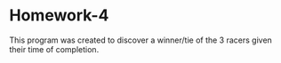 # Homework-4
This program was created to discover a winner/tie of the 3 racers given their time of completion.

